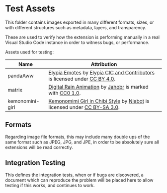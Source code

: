 # Test Assets
This folder contains images exported in many different formats, sizes,
or with different structures such as metadata, layers, and transparency.

These are used to verify how the extension is performing manually in a real
Visual Studio Code instance in order to witness bugs, or performance.

Assets used for testing:

| Name            | Attribution                                                                     |
|-----------------|---------------------------------------------------------------------------------|
| pandaAww        | [Elypia Emotes] by [Elypia CIC and Contributors] is licensed under [CC BY 4.0]. |
| matrix          | [Digital Rain Animation] by [Jahobr] is marked with [CC0 1.0].                  |
| kemonomini-girl | [Kemonomimi Girl in Chibi Style] by [Niabot] is licensed under [CC BY-SA 3.0].  |

## Formats
Regarding image file formats, this may include many double ups of the same format
such as JPEG, JPG, and JPE, in order to be absolutely sure all extensions
will be read correctly.

## Integration Testing
This defines the integration tests, when or if bugs are discovered, a document
which can reproduce the problem will be placed here to allow testing if this works,
and continues to work.

[Elypia Emotes]: https://gitlab.com/Elypia/elypia-emotes
[Elypia CIC and Contributors]: https://gitlab.com/Elypia/elypia-emotes/-/graphs/master

[Digital Rain Animation]: https://commons.wikimedia.org/w/index.php?curid=63377057
[Jahobr]: https://commons.wikimedia.org/wiki/User:Jahobr

[Kemonomimi Girl in Chibi Style]: https://commons.wikimedia.org/wiki/File:Kemonomimi_girl_in_chibi_style.svg
[Niabot]: https://commons.wikimedia.org/wiki/User:Niabot

[CC BY 4.0]: https://creativecommons.org/licenses/by/4.0/
[CC BY-SA 3.0]: https://creativecommons.org/licenses/by-sa/3.0/
[CC0 1.0]: https://creativecommons.org/publicdomain/zero/1.0/
